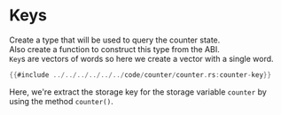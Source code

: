 # Keys
Create a type that will be used to query the counter state. \
Also create a function to construct this type from the ABI. \
`Key`s are vectors of words so here we create a vector with a single word.
```rust
{{#include ../../../../../../code/counter/counter.rs:counter-key}}
```

Here, we're extract the storage key for the storage variable `counter` by using the method
`counter()`.

